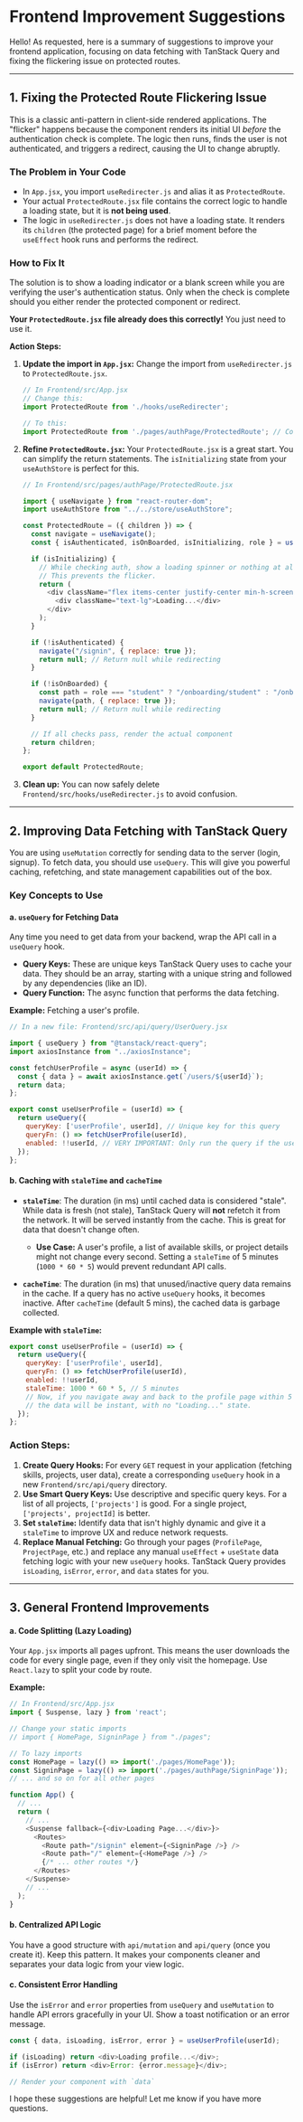 
# Frontend Improvement Suggestions

Hello! As requested, here is a summary of suggestions to improve your frontend application, focusing on data fetching with TanStack Query and fixing the flickering issue on protected routes.

---

## 1. Fixing the Protected Route Flickering Issue

This is a classic anti-pattern in client-side rendered applications. The "flicker" happens because the component renders its initial UI *before* the authentication check is complete. The logic then runs, finds the user is not authenticated, and triggers a redirect, causing the UI to change abruptly.

### The Problem in Your Code

- In `App.jsx`, you import `useRedirecter.js` and alias it as `ProtectedRoute`.
- Your actual `ProtectedRoute.jsx` file contains the correct logic to handle a loading state, but it is **not being used**.
- The logic in `useRedirecter.js` does not have a loading state. It renders its `children` (the protected page) for a brief moment before the `useEffect` hook runs and performs the redirect.

### How to Fix It

The solution is to show a loading indicator or a blank screen while you are verifying the user's authentication status. Only when the check is complete should you either render the protected component or redirect.

**Your `ProtectedRoute.jsx` file already does this correctly!** You just need to use it.

**Action Steps:**

1.  **Update the import in `App.jsx`:**
    Change the import from `useRedirecter.js` to `ProtectedRoute.jsx`.

    ```javascript
    // In Frontend/src/App.jsx
    // Change this:
    import ProtectedRoute from './hooks/useRedirecter';

    // To this:
    import ProtectedRoute from './pages/authPage/ProtectedRoute'; // Correct path
    ```

2.  **Refine `ProtectedRoute.jsx`:**
    Your `ProtectedRoute.jsx` is a great start. You can simplify the return statements. The `isInitializing` state from your `useAuthStore` is perfect for this.

    ```javascript
    // In Frontend/src/pages/authPage/ProtectedRoute.jsx

    import { useNavigate } from "react-router-dom";
    import useAuthStore from "../../store/useAuthStore";

    const ProtectedRoute = ({ children }) => {
      const navigate = useNavigate();
      const { isAuthenticated, isOnBoarded, isInitializing, role } = useAuthStore();

      if (isInitializing) {
        // While checking auth, show a loading spinner or nothing at all.
        // This prevents the flicker.
        return (
          <div className="flex items-center justify-center min-h-screen">
            <div className="text-lg">Loading...</div>
          </div>
        );
      }

      if (!isAuthenticated) {
        navigate("/signin", { replace: true });
        return null; // Return null while redirecting
      }

      if (!isOnBoarded) {
        const path = role === "student" ? "/onboarding/student" : "/onboarding/mentor";
        navigate(path, { replace: true });
        return null; // Return null while redirecting
      }

      // If all checks pass, render the actual component
      return children;
    };

    export default ProtectedRoute;
    ```

3.  **Clean up:** You can now safely delete `Frontend/src/hooks/useRedirecter.js` to avoid confusion.

---

## 2. Improving Data Fetching with TanStack Query

You are using `useMutation` correctly for sending data to the server (login, signup). To fetch data, you should use `useQuery`. This will give you powerful caching, refetching, and state management capabilities out of the box.

### Key Concepts to Use

#### a. `useQuery` for Fetching Data

Any time you need to get data from your backend, wrap the API call in a `useQuery` hook.

-   **Query Keys:** These are unique keys TanStack Query uses to cache your data. They should be an array, starting with a unique string and followed by any dependencies (like an ID).
-   **Query Function:** The async function that performs the data fetching.

**Example:** Fetching a user's profile.

```javascript
// In a new file: Frontend/src/api/query/UserQuery.jsx

import { useQuery } from "@tanstack/react-query";
import axiosInstance from "../axiosInstance";

const fetchUserProfile = async (userId) => {
  const { data } = await axiosInstance.get(`/users/${userId}`);
  return data;
};

export const useUserProfile = (userId) => {
  return useQuery({
    queryKey: ['userProfile', userId], // Unique key for this query
    queryFn: () => fetchUserProfile(userId),
    enabled: !!userId, // VERY IMPORTANT: Only run the query if the userId exists
  });
};
```

#### b. Caching with `staleTime` and `cacheTime`

-   **`staleTime`**: The duration (in ms) until cached data is considered "stale". While data is fresh (not stale), TanStack Query will **not** refetch it from the network. It will be served instantly from the cache. This is great for data that doesn't change often.
    -   **Use Case:** A user's profile, a list of available skills, or project details might not change every second. Setting a `staleTime` of 5 minutes (`1000 * 60 * 5`) would prevent redundant API calls.

-   **`cacheTime`**: The duration (in ms) that unused/inactive query data remains in the cache. If a query has no active `useQuery` hooks, it becomes inactive. After `cacheTime` (default 5 mins), the cached data is garbage collected.

**Example with `staleTime`:**

```javascript
export const useUserProfile = (userId) => {
  return useQuery({
    queryKey: ['userProfile', userId],
    queryFn: () => fetchUserProfile(userId),
    enabled: !!userId,
    staleTime: 1000 * 60 * 5, // 5 minutes
    // Now, if you navigate away and back to the profile page within 5 minutes,
    // the data will be instant, with no "Loading..." state.
  });
};
```

### Action Steps:

1.  **Create Query Hooks:** For every `GET` request in your application (fetching skills, projects, user data), create a corresponding `useQuery` hook in a new `Frontend/src/api/query` directory.
2.  **Use Smart Query Keys:** Use descriptive and specific query keys. For a list of all projects, `['projects']` is good. For a single project, `['projects', projectId]` is better.
3.  **Set `staleTime`:** Identify data that isn't highly dynamic and give it a `staleTime` to improve UX and reduce network requests.
4.  **Replace Manual Fetching:** Go through your pages (`ProfilePage`, `ProjectPage`, etc.) and replace any manual `useEffect` + `useState` data fetching logic with your new `useQuery` hooks. TanStack Query provides `isLoading`, `isError`, `error`, and `data` states for you.

---

## 3. General Frontend Improvements

#### a. Code Splitting (Lazy Loading)

Your `App.jsx` imports all pages upfront. This means the user downloads the code for every single page, even if they only visit the homepage. Use `React.lazy` to split your code by route.

**Example:**

```javascript
// In Frontend/src/App.jsx
import { Suspense, lazy } from 'react';

// Change your static imports
// import { HomePage, SigninPage } from "./pages";

// To lazy imports
const HomePage = lazy(() => import('./pages/HomePage'));
const SigninPage = lazy(() => import('./pages/authPage/SigninPage'));
// ... and so on for all other pages

function App() {
  // ...
  return (
    // ...
    <Suspense fallback={<div>Loading Page...</div>}>
      <Routes>
        <Route path="/signin" element={<SigninPage />} />
        <Route path="/" element={<HomePage />} />
        {/* ... other routes */}
      </Routes>
    </Suspense>
    // ...
  );
}
```

#### b. Centralized API Logic

You have a good structure with `api/mutation` and `api/query` (once you create it). Keep this pattern. It makes your components cleaner and separates your data logic from your view logic.

#### c. Consistent Error Handling

Use the `isError` and `error` properties from `useQuery` and `useMutation` to handle API errors gracefully in your UI. Show a toast notification or an error message.

```javascript
const { data, isLoading, isError, error } = useUserProfile(userId);

if (isLoading) return <div>Loading profile...</div>;
if (isError) return <div>Error: {error.message}</div>;

// Render your component with `data`
```

I hope these suggestions are helpful! Let me know if you have more questions.
